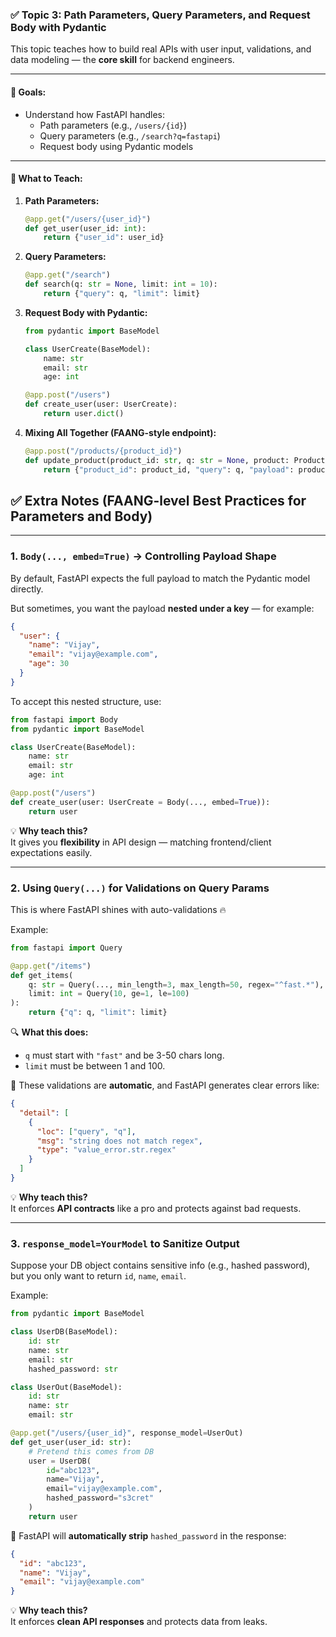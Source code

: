 ### ✅ **Topic 3: Path Parameters, Query Parameters, and Request Body with Pydantic**

This topic teaches how to build real APIs with user input, validations, and data modeling — the **core skill** for backend engineers.

---

#### 🎯 **Goals:**
- Understand how FastAPI handles:
  - Path parameters (e.g., `/users/{id}`)
  - Query parameters (e.g., `/search?q=fastapi`)
  - Request body using Pydantic models

---

#### 📘 **What to Teach:**

1. **Path Parameters:**
   ```python
   @app.get("/users/{user_id}")
   def get_user(user_id: int):
       return {"user_id": user_id}
   ```

2. **Query Parameters:**
   ```python
   @app.get("/search")
   def search(q: str = None, limit: int = 10):
       return {"query": q, "limit": limit}
   ```

3. **Request Body with Pydantic:**
   ```python
   from pydantic import BaseModel

   class UserCreate(BaseModel):
       name: str
       email: str
       age: int

   @app.post("/users")
   def create_user(user: UserCreate):
       return user.dict()
   ```

4. **Mixing All Together (FAANG-style endpoint):**
   ```python
   @app.post("/products/{product_id}")
   def update_product(product_id: str, q: str = None, product: ProductSchema = Body(...)):
       return {"product_id": product_id, "query": q, "payload": product}
   ```

## ✅ Extra Notes (FAANG-level Best Practices for Parameters and Body)

---

### 1. **`Body(..., embed=True)` → Controlling Payload Shape**

By default, FastAPI expects the full payload to match the Pydantic model directly.

But sometimes, you want the payload **nested under a key** — for example:

```json
{
  "user": {
    "name": "Vijay",
    "email": "vijay@example.com",
    "age": 30
  }
}
```

To accept this nested structure, use:

```python
from fastapi import Body
from pydantic import BaseModel

class UserCreate(BaseModel):
    name: str
    email: str
    age: int

@app.post("/users")
def create_user(user: UserCreate = Body(..., embed=True)):
    return user
```

💡 **Why teach this?**  
It gives you **flexibility** in API design — matching frontend/client expectations easily.

---

### 2. **Using `Query(...)` for Validations on Query Params**

This is where FastAPI shines with auto-validations 🔥

Example:

```python
from fastapi import Query

@app.get("/items")
def get_items(
    q: str = Query(..., min_length=3, max_length=50, regex="^fast.*"),
    limit: int = Query(10, ge=1, le=100)
):
    return {"q": q, "limit": limit}
```

🔍 **What this does:**
- `q` must start with `"fast"` and be 3-50 chars long.
- `limit` must be between 1 and 100.

🚀 These validations are **automatic**, and FastAPI generates clear errors like:
```json
{
  "detail": [
    {
      "loc": ["query", "q"],
      "msg": "string does not match regex",
      "type": "value_error.str.regex"
    }
  ]
}
```

💡 **Why teach this?**  
It enforces **API contracts** like a pro and protects against bad requests.

---

### 3. **`response_model=YourModel` to Sanitize Output**

Suppose your DB object contains sensitive info (e.g., hashed password), but you only want to return `id`, `name`, `email`.

Example:

```python
from pydantic import BaseModel

class UserDB(BaseModel):
    id: str
    name: str
    email: str
    hashed_password: str

class UserOut(BaseModel):
    id: str
    name: str
    email: str

@app.get("/users/{user_id}", response_model=UserOut)
def get_user(user_id: str):
    # Pretend this comes from DB
    user = UserDB(
        id="abc123",
        name="Vijay",
        email="vijay@example.com",
        hashed_password="s3cret"
    )
    return user
```

🧼 FastAPI will **automatically strip** `hashed_password` in the response:
```json
{
  "id": "abc123",
  "name": "Vijay",
  "email": "vijay@example.com"
}
```

💡 **Why teach this?**  
It enforces **clean API responses** and protects data from leaks.